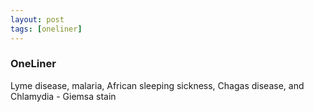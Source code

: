 ```yaml
---
layout: post
tags: [oneliner]
---
```



### OneLiner

Lyme disease, malaria, African sleeping sickness, Chagas disease, and Chlamydia - Giemsa stain
